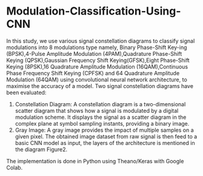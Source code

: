 # Modulation-Classification-Using-CNN
In this study, we use various signal constellation diagrams to classify signal modulations into 8 modulations type namely, Binary Phase-Shift Key-ing (BPSK),4-Pulse Amplitude Modulation (4PAM),Quadrature Phase-Shift Keying (QPSK),Gaussian Frequency Shift Keying(GFSK),Eight Phase-Shift Keying (8PSK),16 Quadrature Amplitude Modulation (16QAM),Continuous Phase Frequency Shift Keying (CPFSK) and 64 Quadrature Amplitude Modulation (64QAM) using convolutional neural network architecture, to maximise the accuracy of a model. Two signal constellation diagrams have been evaluated:
1. Constellation Diagram: A constellation diagram is a two-dimensional scatter diagram that shows how a signal is modulated by a digital modulation scheme. It displays the signal as a scatter diagram in the complex plane at symbol sampling instants, providing a binary image.
2. Gray Image: A gray image provides the impact of multiple samples on a given pixel. The obtained image dataset from raw signal is then feed to a basic CNN model as input, the layers of the architecture is mentioned in the diagram Figure2.

The implementation is done in Python using Theano/Keras with Google Colab.
